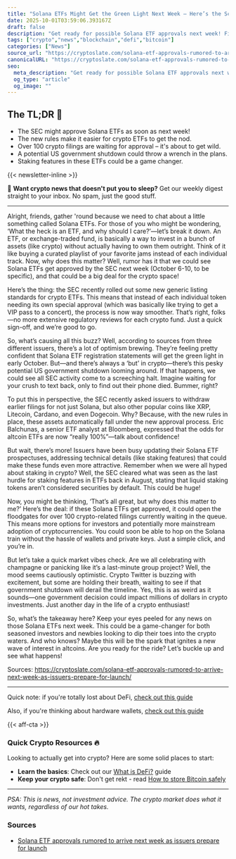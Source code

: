 ```yaml
---
title: "Solana ETFs Might Get the Green Light Next Week – Here’s the Scoop!"
date: 2025-10-01T03:59:06.393167Z
draft: false
description: "Get ready for possible Solana ETF approvals next week! Find out what this means for crypto, Bitcoin, and DeFi investors."
tags: ["crypto","news","blockchain","defi","bitcoin"]
categories: ["News"]
source_url: "https://cryptoslate.com/solana-etf-approvals-rumored-to-arrive-next-week-as-issuers-prepare-for-launch/"
canonicalURL: "https://cryptoslate.com/solana-etf-approvals-rumored-to-arrive-next-week-as-issuers-prepare-for-launch/"
seo:
  meta_description: "Get ready for possible Solana ETF approvals next week! Find out what this means for crypto, Bitcoin, and DeFi investors."
  og_type: "article"
  og_image: ""
---
```


## The TL;DR 📝

- The SEC might approve Solana ETFs as soon as next week!
- The new rules make it easier for crypto ETFs to get the nod.
- Over 100 crypto filings are waiting for approval – it's about to get wild.
- A potential US government shutdown could throw a wrench in the plans.
- Staking features in these ETFs could be a game changer.

{{< newsletter-inline >}}

📧 **Want crypto news that doesn't put you to sleep?** Get our weekly digest straight to your inbox. No spam, just the good stuff.

---

Alright, friends, gather 'round because we need to chat about a little something called Solana ETFs. For those of you who might be wondering, ‘What the heck is an ETF, and why should I care?’—let’s break it down. An ETF, or exchange-traded fund, is basically a way to invest in a bunch of assets (like crypto) without actually having to own them outright. Think of it like buying a curated playlist of your favorite jams instead of each individual track. Now, why does this matter? Well, rumor has it that we could see Solana ETFs get approved by the SEC next week (October 6-10, to be specific), and that could be a big deal for the crypto space!

Here’s the thing: the SEC recently rolled out some new generic listing standards for crypto ETFs. This means that instead of each individual token needing its own special approval (which was basically like trying to get a VIP pass to a concert), the process is now way smoother. That’s right, folks—no more extensive regulatory reviews for each crypto fund. Just a quick sign-off, and we’re good to go.

So, what’s causing all this buzz? Well, according to sources from three different issuers, there’s a lot of optimism brewing. They’re feeling pretty confident that Solana ETF registration statements will get the green light in early October. But—and there’s always a ‘but’ in crypto—there’s this pesky potential US government shutdown looming around. If that happens, we could see all SEC activity come to a screeching halt. Imagine waiting for your crush to text back, only to find out their phone died. Bummer, right?

To put this in perspective, the SEC recently asked issuers to withdraw earlier filings for not just Solana, but also other popular coins like XRP, Litecoin, Cardano, and even Dogecoin. Why? Because, with the new rules in place, these assets automatically fall under the new approval process. Eric Balchunas, a senior ETF analyst at Bloomberg, expressed that the odds for altcoin ETFs are now “really 100%”—talk about confidence!

But wait, there’s more! Issuers have been busy updating their Solana ETF prospectuses, addressing technical details (like staking features) that could make these funds even more attractive. Remember when we were all hyped about staking in crypto? Well, the SEC cleared what was seen as the last hurdle for staking features in ETFs back in August, stating that liquid staking tokens aren’t considered securities by default. This could be huge! 

Now, you might be thinking, ‘That’s all great, but why does this matter to me?’ Here’s the deal: if these Solana ETFs get approved, it could open the floodgates for over 100 crypto-related filings currently waiting in the queue. This means more options for investors and potentially more mainstream adoption of cryptocurrencies. You could soon be able to hop on the Solana train without the hassle of wallets and private keys. Just a simple click, and you’re in.

But let’s take a quick market vibes check. Are we all celebrating with champagne or panicking like it’s a last-minute group project? Well, the mood seems cautiously optimistic. Crypto Twitter is buzzing with excitement, but some are holding their breath, waiting to see if that government shutdown will derail the timeline. Yes, this is as weird as it sounds—one government decision could impact millions of dollars in crypto investments. Just another day in the life of a crypto enthusiast!

So, what’s the takeaway here? Keep your eyes peeled for any news on those Solana ETFs next week. This could be a game-changer for both seasoned investors and newbies looking to dip their toes into the crypto waters. And who knows? Maybe this will be the spark that ignites a new wave of interest in altcoins. Are you ready for the ride? Let’s buckle up and see what happens!

Sources:
https://cryptoslate.com/solana-etf-approvals-rumored-to-arrive-next-week-as-issuers-prepare-for-launch/

---

Quick note: if you're totally lost about DeFi, [check out this guide](/pages/what-is-defi/)

Also, if you're thinking about hardware wallets, [check out this guide](/pages/best-hardware-wallets/)

{{< aff-cta >}}

### Quick Crypto Resources 🔥

Looking to actually get into crypto? Here are some solid places to start:
- **Learn the basics**: Check out our [What is DeFi?](/pages/what-is-defi/) guide
- **Keep your crypto safe**: Don't get rekt - read [How to store Bitcoin safely](/pages/how-to-store-bitcoin-safely/)


---

_PSA: This is news, not investment advice. The crypto market does what it wants, regardless of our hot takes._

### Sources
- [Solana ETF approvals rumored to arrive next week as issuers prepare for launch](https://cryptoslate.com/solana-etf-approvals-rumored-to-arrive-next-week-as-issuers-prepare-for-launch/)

